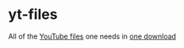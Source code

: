 # yt-files

All of the [YouTube files] one needs in [one download]

[YouTube files]: https://www.youtube.com/intl/en-GB/yt/about/brand-resources/
[one download]: https://github.com/MaXFalstein/yt-files/releases
